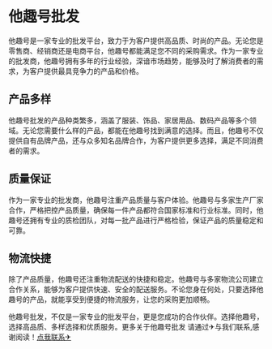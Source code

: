 # 他趣号批发

他趣号是一家专业的批发平台，致力于为客户提供高品质、时尚的产品。无论您是零售商、经销商还是电商平台，他趣号都能满足您不同的采购需求。作为一家专业的批发商，他趣号拥有多年的行业经验，深谙市场趋势，能够及时了解消费者的需求，为客户提供最具竞争力的产品和价格。

## 产品多样

他趣号批发的产品种类繁多，涵盖了服装、饰品、家居用品、数码产品等多个领域。无论您需要什么样的产品，都能在他趣号找到满意的选择。而且，他趣号不仅提供自有品牌产品，还与众多知名品牌合作，为客户提供更多选择，满足不同消费者的需求。

## 质量保证

作为一家专业的批发商，他趣号注重产品质量与客户体验。他趣号与多家生产厂家合作，严格把控产品质量，确保每一件产品都符合国家标准和行业标准。同时，他趣号还拥有专业的质检团队，对每一批产品进行严格检验，保证产品的质量稳定和可靠。

## 物流快捷

除了产品质量，他趣号还注重物流配送的快捷和稳定。他趣号与多家物流公司建立合作关系，能够为客户提供快速、安全的配送服务。不论您身在何处，只要选择他趣号的产品，就能享受到便捷的物流服务，让您的采购更加顺畅。

他趣号批发，不仅是一家专业的批发平台，更是您成功的合作伙伴。选择他趣号，选择高品质、多样选择和优质服务。更多关于他趣号批发 请通过✈与我们联系,感谢阅读！[点我联系✈](https://ai.k02.cc)